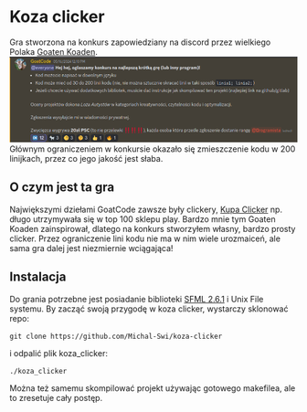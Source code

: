 # Koza clicker
Gra stworzona na konkurs zapowiedziany na discord przez wielkiego Polaka [Goaten Koaden](https://www.youtube.com/@goatcode).
![Opis zasad konkursu](konkurs.png)
Głównym ograniczeniem w konkursie okazało się zmieszczenie kodu w 200 linijkach, przez co jego jakość jest słaba.

## O czym jest ta gra
Największymi dziełami GoatCode zawsze były clickery, [Kupa Clicker](https://play.google.com/store/apps/details?id=org.godotengine.kupagra) np. długo utrzymywała się w top 100 sklepu play. Bardzo mnie tym Goaten Koaden zainspirował, dlatego na konkurs stworzyłem własny, bardzo prosty clicker. Przez ograniczenie lini kodu nie ma w nim wiele urozmaiceń, ale sama gra dalej jest niezmiernie wciągająca!

## Instalacja
Do grania potrzebne jest posiadanie biblioteki [SFML 2.6.1](https://www.sfml-dev.org/download.php) i Unix File systemu. By zacząć swoją przygodę w koza clicker, wystarczy sklonować repo:
```
git clone https://github.com/Michal-Swi/koza-clicker
```
i odpalić plik koza_clicker: 
```
./koza_clicker
```
Można też samemu skompilować projekt używając gotowego makefilea, ale to zresetuje cały postęp.
